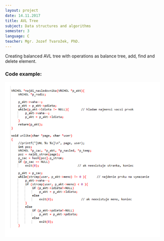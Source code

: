 ```yaml
---
layout: project
date: 14.11.2017
title: AVL Tree
subject: Data structures and algorithms
semester: 3
language: C
teacher: Mgr. Jozef Tvarožek, PhD.
---
```

<div class="task">
    Creating balanced AVL tree with operations as balance tree, add, find and delete element.</p>
</div>

<h3>Code example:</h3>
<img src="/images/avl.png" alt="AVL tree function">
